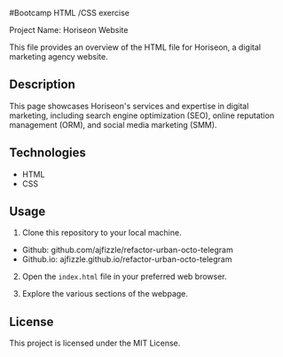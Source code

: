 #Bootcamp HTML /CSS exercise

Project Name: Horiseon Website

This file provides an overview of the HTML file for Horiseon, a digital marketing agency website.

## Description
This page showcases Horiseon's services and expertise in digital marketing, including search engine optimization (SEO), online reputation management (ORM), and social media marketing (SMM).

## Technologies
- HTML
- CSS


## Usage

1. Clone this repository to your local machine.
  - Github: github.com/ajfizzle/refactor-urban-octo-telegram
  - Github.io: ajfizzle.github.io/refactor-urban-octo-telegram

2. Open the `index.html` file in your preferred web browser.

3. Explore the various sections of the webpage.

## License

This project is licensed under the MIT License.

